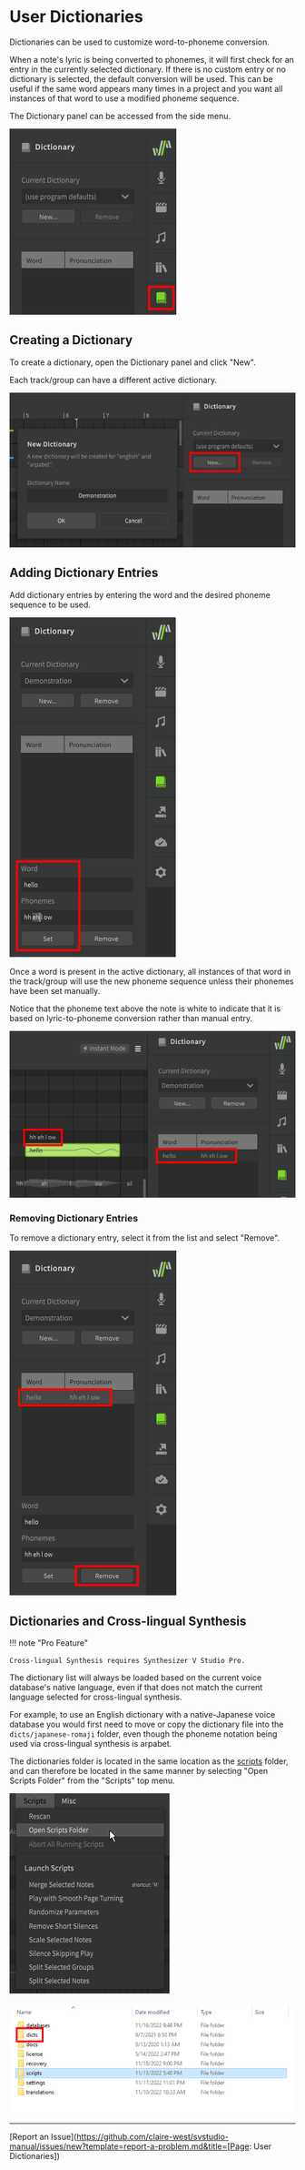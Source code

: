 # User Dictionaries

Dictionaries can be used to customize word-to-phoneme conversion.

When a note's lyric is being converted to phonemes, it will first check for an entry in the currently selected dictionary. If there is no custom entry or no dictionary is selected, the default conversion will be used. This can be useful if the same word appears many times in a project and you want all instances of that word to use a modified phoneme sequence.

The Dictionary panel can be accessed from the side menu.

![The Dictionary Panel](/img/advanced/dictionary-panel.png)

## Creating a Dictionary

To create a dictionary, open the Dictionary panel and click "New".

Each track/group can have a different active dictionary.

![Creating a Dictionary](/img/advanced/dictionary-new.png)

## Adding Dictionary Entries

Add dictionary entries by entering the word and the desired phoneme sequence to be used.

![Adding a Dictionary Entry](/img/advanced/dictionary-new-entry.png)

Once a word is present in the active dictionary, all instances of that word in the track/group will use the new phoneme sequence unless their phonemes have been set manually.

Notice that the phoneme text above the note is white to indicate that it is based on lyric-to-phoneme conversion rather than manual entry.

![Dictionary Phoneme Conversion](/img/advanced/dictionary-conversion.png)

### Removing Dictionary Entries

To remove a dictionary entry, select it from the list and select "Remove".

![Dictionary Phoneme Conversion](/img/advanced/dictionary-remove.png)

## Dictionaries and Cross-lingual Synthesis

!!! note "Pro Feature"

    Cross-lingual Synthesis requires Synthesizer V Studio Pro.

The dictionary list will always be loaded based on the current voice database's native language, even if that does not match the current language selected for cross-lingual synthesis.

For example, to use an English dictionary with a native-Japanese voice database you would first need to move or copy the dictionary file into the `dicts/japanese-romaji` folder, even though the phoneme notation being used via cross-lingual synthesis is arpabet.

The dictionaries folder is located in the same location as the [scripts]() folder, and can therefore be located in the same manner by selecting "Open Scripts Folder" from the "Scripts" top menu.

![Scripts Folder](/img/advanced/scripts-open-folder.png)

![Dictionaries Folder](/img/advanced/dicts-folder.png)

---

[Report an Issue](https://github.com/claire-west/svstudio-manual/issues/new?template=report-a-problem.md&title=[Page: User Dictionaries])